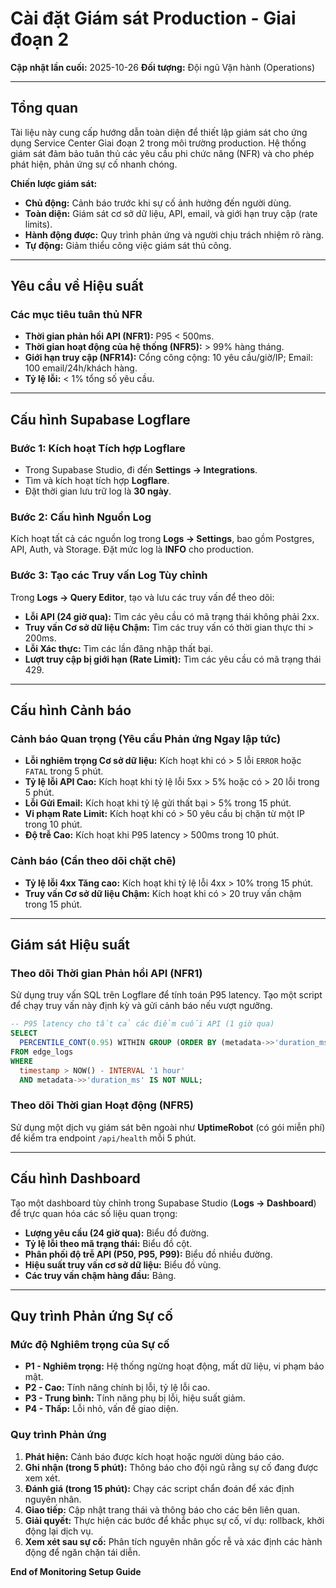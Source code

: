 # Cài đặt Giám sát Production - Giai đoạn 2

**Cập nhật lần cuối:** 2025-10-26
**Đối tượng:** Đội ngũ Vận hành (Operations)

---

## Tổng quan

Tài liệu này cung cấp hướng dẫn toàn diện để thiết lập giám sát cho ứng dụng Service Center Giai đoạn 2 trong môi trường production. Hệ thống giám sát đảm bảo tuân thủ các yêu cầu phi chức năng (NFR) và cho phép phát hiện, phản ứng sự cố nhanh chóng.

**Chiến lược giám sát:**
*   **Chủ động:** Cảnh báo trước khi sự cố ảnh hưởng đến người dùng.
*   **Toàn diện:** Giám sát cơ sở dữ liệu, API, email, và giới hạn truy cập (rate limits).
*   **Hành động được:** Quy trình phản ứng và người chịu trách nhiệm rõ ràng.
*   **Tự động:** Giảm thiểu công việc giám sát thủ công.

---

## Yêu cầu về Hiệu suất

### Các mục tiêu tuân thủ NFR

*   **Thời gian phản hồi API (NFR1):** P95 < 500ms.
*   **Thời gian hoạt động của hệ thống (NFR5):** > 99% hàng tháng.
*   **Giới hạn truy cập (NFR14):** Cổng công cộng: 10 yêu cầu/giờ/IP; Email: 100 email/24h/khách hàng.
*   **Tỷ lệ lỗi:** < 1% tổng số yêu cầu.

---

## Cấu hình Supabase Logflare

### Bước 1: Kích hoạt Tích hợp Logflare

*   Trong Supabase Studio, đi đến **Settings → Integrations**.
*   Tìm và kích hoạt tích hợp **Logflare**.
*   Đặt thời gian lưu trữ log là **30 ngày**.

### Bước 2: Cấu hình Nguồn Log

Kích hoạt tất cả các nguồn log trong **Logs → Settings**, bao gồm Postgres, API, Auth, và Storage. Đặt mức log là **INFO** cho production.

### Bước 3: Tạo các Truy vấn Log Tùy chỉnh

Trong **Logs → Query Editor**, tạo và lưu các truy vấn để theo dõi:
*   **Lỗi API (24 giờ qua):** Tìm các yêu cầu có mã trạng thái không phải 2xx.
*   **Truy vấn Cơ sở dữ liệu Chậm:** Tìm các truy vấn có thời gian thực thi > 200ms.
*   **Lỗi Xác thực:** Tìm các lần đăng nhập thất bại.
*   **Lượt truy cập bị giới hạn (Rate Limit):** Tìm các yêu cầu có mã trạng thái 429.

---

## Cấu hình Cảnh báo

### Cảnh báo Quan trọng (Yêu cầu Phản ứng Ngay lập tức)

*   **Lỗi nghiêm trọng Cơ sở dữ liệu:** Kích hoạt khi có > 5 lỗi `ERROR` hoặc `FATAL` trong 5 phút.
*   **Tỷ lệ lỗi API Cao:** Kích hoạt khi tỷ lệ lỗi 5xx > 5% hoặc có > 20 lỗi trong 5 phút.
*   **Lỗi Gửi Email:** Kích hoạt khi tỷ lệ gửi thất bại > 5% trong 15 phút.
*   **Vi phạm Rate Limit:** Kích hoạt khi có > 50 yêu cầu bị chặn từ một IP trong 10 phút.
*   **Độ trễ Cao:** Kích hoạt khi P95 latency > 500ms trong 10 phút.

### Cảnh báo (Cần theo dõi chặt chẽ)

*   **Tỷ lệ lỗi 4xx Tăng cao:** Kích hoạt khi tỷ lệ lỗi 4xx > 10% trong 15 phút.
*   **Truy vấn Cơ sở dữ liệu Chậm:** Kích hoạt khi có > 20 truy vấn chậm trong 15 phút.

---

## Giám sát Hiệu suất

### Theo dõi Thời gian Phản hồi API (NFR1)

Sử dụng truy vấn SQL trên Logflare để tính toán P95 latency. Tạo một script để chạy truy vấn này định kỳ và gửi cảnh báo nếu vượt ngưỡng.

```sql
-- P95 latency cho tất cả các điểm cuối API (1 giờ qua)
SELECT
  PERCENTILE_CONT(0.95) WITHIN GROUP (ORDER BY (metadata->>'duration_ms')::float) as p95_latency
FROM edge_logs
WHERE
  timestamp > NOW() - INTERVAL '1 hour'
  AND metadata->>'duration_ms' IS NOT NULL;
```

### Theo dõi Thời gian Hoạt động (NFR5)

Sử dụng một dịch vụ giám sát bên ngoài như **UptimeRobot** (có gói miễn phí) để kiểm tra endpoint `/api/health` mỗi 5 phút.

---

## Cấu hình Dashboard

Tạo một dashboard tùy chỉnh trong Supabase Studio (**Logs → Dashboard**) để trực quan hóa các số liệu quan trọng:

*   **Lượng yêu cầu (24 giờ qua):** Biểu đồ đường.
*   **Tỷ lệ lỗi theo mã trạng thái:** Biểu đồ cột.
*   **Phân phối độ trễ API (P50, P95, P99):** Biểu đồ nhiều đường.
*   **Hiệu suất truy vấn cơ sở dữ liệu:** Biểu đồ vùng.
*   **Các truy vấn chậm hàng đầu:** Bảng.

---

## Quy trình Phản ứng Sự cố

### Mức độ Nghiêm trọng của Sự cố

*   **P1 - Nghiêm trọng:** Hệ thống ngừng hoạt động, mất dữ liệu, vi phạm bảo mật.
*   **P2 - Cao:** Tính năng chính bị lỗi, tỷ lệ lỗi cao.
*   **P3 - Trung bình:** Tính năng phụ bị lỗi, hiệu suất giảm.
*   **P4 - Thấp:** Lỗi nhỏ, vấn đề giao diện.

### Quy trình Phản ứng

1.  **Phát hiện:** Cảnh báo được kích hoạt hoặc người dùng báo cáo.
2.  **Ghi nhận (trong 5 phút):** Thông báo cho đội ngũ rằng sự cố đang được xem xét.
3.  **Đánh giá (trong 15 phút):** Chạy các script chẩn đoán để xác định nguyên nhân.
4.  **Giao tiếp:** Cập nhật trang thái và thông báo cho các bên liên quan.
5.  **Giải quyết:** Thực hiện các bước để khắc phục sự cố, ví dụ: rollback, khởi động lại dịch vụ.
6.  **Xem xét sau sự cố:** Phân tích nguyên nhân gốc rễ và xác định các hành động để ngăn chặn tái diễn.

**End of Monitoring Setup Guide**